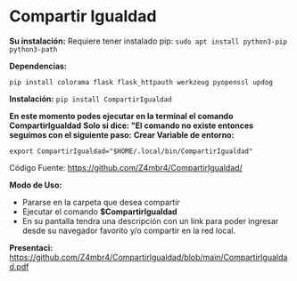 # Compartir Igualdad
**Su instalación:**
Requiere tener instalado pip:
`sudo apt install python3-pip python3-path`


**Dependencias:**

`pip install colorama flask flask_httpauth werkzeug pyopenssl updog`

**Instalación:**
`pip install CompartirIgualdad`

**En este momento podes ejecutar en la terminal el comando CompartirIgualdad**
**Solo si dice: "El comando no existe entonces seguimos con el siguiente paso:**
**Crear Variable de entorno:**

`export CompartirIgualdad="$HOME/.local/bin/CompartirIgualdad"`


Código Fuente: https://github.com/Z4mbr4/CompartirIgualdad/

**Modo de Uso:**

- Pararse en la carpeta que desea compartir
- Ejecutar el comando **$CompartirIgualdad**
- En su pantalla tendra una descripción con un link para poder ingresar desde su navegador favorito y/o compartir en la red local.

**Presentaci:**
https://github.com/Z4mbr4/CompartirIgualdad/blob/main/CompartirIgualdad.pdf
